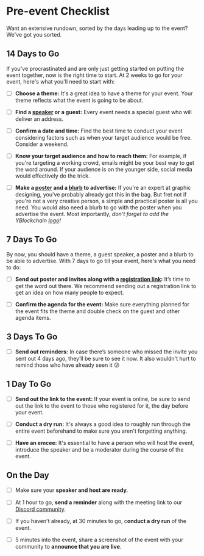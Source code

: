 # Pre-event Checklist
Want an extensive rundown, sorted by the days leading up to the event? We've got you sorted. 

## 14 Days to Go
If you've procrastinated and are only just getting started on putting the event together, now is the right time to start. At 2 weeks to go for your event, here's what you'll need to start with: 

 - [ ] **Choose a theme:** It's a great idea to have a theme for your event. Your theme reflects what the event is going to be about. 

 - [ ] **Find a [speaker](https://yblockcha.in/#mentors) or a guest:** Every event needs a special guest who will deliver an address. 
 
 - [ ] **Confirm a date and time:** Find the best time to conduct your event considering factors such as when your target audience would be free. Consider a weekend. 

 - [ ] **Know your target audience and how to reach them:** For example, if you're targeting a working crowd, emails might be your best way to get the word around. If your audience is on the younger side, social media would effectively do the trick.

 - [ ] **Make a [poster](https://www.canva.com/design/DAET2jdeGT8/-UZ6ew1HpLZyxMdgleWkDg/view?utm_content=DAET2jdeGT8&utm_campaign=designshare&utm_medium=link&utm_source=sharebutton) and a [blurb](https://docs.google.com/document/d/1Q4lBzJVAgR2qdTpLFdZgnesL3e8ZsCDkgqyFi5zMwBo/edit?usp=sharing) to advertise:** If you're an expert at graphic designing, you've probably already got this in the bag. But fret not if you're not a very creative person, a simple and practical poster is all you need. You would also need a blurb to go with the poster when you advertise the event. Most importantly, *don't forget to add the YBlockchain [logo](https://drive.google.com/file/d/1RXT3TOqmZcfcnextgEXAVfUbXkYcgErM/view?usp=sharing)!*


## 7 Days To Go
By now, you should have a theme, a guest speaker, a poster and a blurb to be able to advertise. With 7 days to go till your event, here's what you need to do:

 - [ ] **Send out poster and invites along with a  [registration link](https://forms.gle/GyCDRYRaCbtGHtKq7):**  It’s time to get the word out there. We recommend sending out a registration link to get an idea on how many people to expect.

  
    
- [ ] **Confirm the agenda for the event:**  Make sure everything planned for the event fits the theme and double check on the guest and other agenda items.

## 3 Days To Go

 - [ ] **Send out reminders:** In case there’s someone who missed the invite you sent out 4 days ago, they’ll be sure to see it now. It also wouldn't hurt to remind those who have already seen it 😜

## 1 Day To Go

 - [ ] **Send out the link to the event:** If your event is online, be sure to send out the link to the event to those who registered for it, the day before your event. 
 
 - [ ] **Conduct a dry run:** It's always a good idea to roughly run through the entire event beforehand to make sure you aren't forgetting anything. 
 - [ ] **Have an emcee:** It's essential to have a person who will host the event, introduce the speaker and be a moderator during the course of the event. 

## On the Day
- [ ] Make sure your **speaker and host are ready**.

- [ ] At 1 hour to go, **send a reminder** along with the meeting link to our [Discord community](http://chat.yblockcha.in/).
-   [ ] If you haven't already, at 30 minutes to go, c**onduct a dry run** of the event.
-  [ ] 5 minutes into the event, share a screenshot of the event with your community to **announce that you are live**.